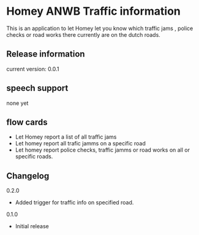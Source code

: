 # Homey ANWB Traffic information

This is an application to let Homey let you know which traffic jams , police checks or road works there currently are on
the dutch roads.  

## Release information
current version: 0.0.1

## speech support

none yet

## flow cards

- Let Homey report a list of all traffic jams
- Let homey report all trafic jamms on a specific road
- Let homey report police checks, traffic jamms or road works on all or specific roads.

## Changelog

0.2.0
* Added trigger for traffic info on specified road.

0.1.0 
* Initial release
